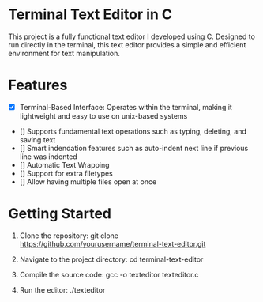 # Terminal Text Editor in C

This project is a fully functional text editor I developed using C. Designed to run directly in the terminal, this text editor provides a simple and efficient environment for text manipulation.

# Features
- [x] Terminal-Based Interface: Operates within the terminal, making it lightweight and easy to use on unix-based systems
- [] Supports fundamental text operations such as typing, deleting, and saving text
- [] Smart indendation features such as auto-indent next line if previous line was indented
- [] Automatic Text Wrapping
- [] Support for extra filetypes
- [] Allow having multiple files open at once

# Getting Started
1) Clone the repository:
git clone https://github.com/yourusername/terminal-text-editor.git

2) Navigate to the project directory:
cd terminal-text-editor

3) Compile the source code:
gcc -o texteditor texteditor.c

4) Run the editor:
./texteditor
